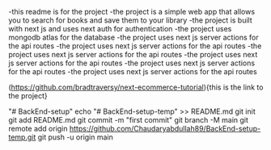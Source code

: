 -this readme is for the project
-the project is a simple web app that allows you to search for books and save them to your library
-the project is built with next js and uses next auth for authentication
-the project uses mongodb atlas for the database
-the project uses next js server actions for the api routes
-the project uses next js server actions for the api routes
-the project uses next js server actions for the api routes
-the project uses next js server actions for the api routes
-the project uses next js server actions for the api routes
-the project uses next js server actions for the api routes         

(https://github.com/bradtraversy/next-ecommerce-tutorial){this is the link to the project}


"# BackEnd-setup" 
echo "# BackEnd-setup-temp" >> README.md
git init
git add README.md
git commit -m "first commit"
git branch -M main
git remote add origin https://github.com/Chaudaryabdullah89/BackEnd-setup-temp.git
git push -u origin main
